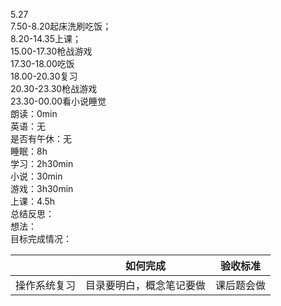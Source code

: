 5.27<br />7.50-8.20起床洗刷吃饭；<br />8.20-14.35上课；<br />15.00-17.30枪战游戏<br />17.30-18.00吃饭<br />18.00-20.30复习<br />20.30-23.30枪战游戏<br />23.30-00.00看小说睡觉<br />朗读：0min<br />英语：无<br />是否有午休：无<br />睡眠：8h<br />学习：2h30min<br />小说：30min<br />游戏：3h30min<br />上课：4.5h<br />总结反思：<br />想法：<br />目标完成情况：

| <br /> | 如何完成 | 验收标准 |
| --- | --- | --- |
| 操作系统复习 | 目录要明白，概念笔记要做 | 课后题会做 |


